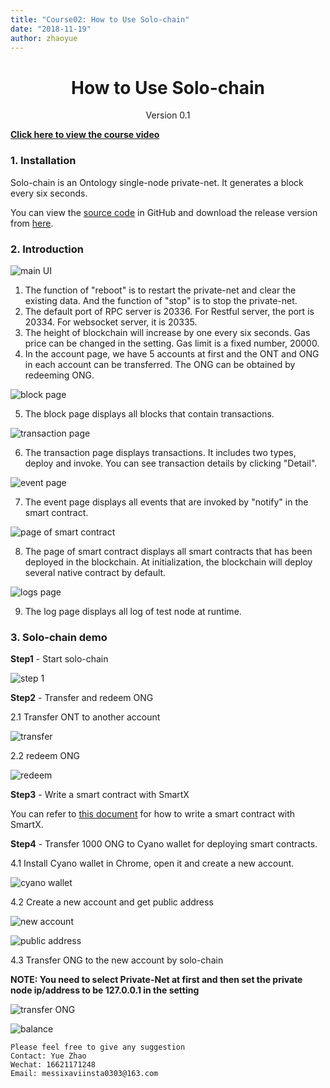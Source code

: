 ```yaml
---
title: "Course02: How to Use Solo-chain"
date: "2018-11-19"
author: zhaoyue
---
```


<h1 align="center">How to Use Solo-chain</h1>
<p align="center" class="version">Version 0.1</p>

[**Click here to view the course video**](https://drive.google.com/open?id=1ckycnoNC1ipLoVtU4g-fXiqXpMyTj6Vp)

### 1. Installation

Solo-chain is an Ontology single-node private-net. It generates a block every six seconds.

You can view the [source code](https://github.com/punicasuite/solo-chain) in GitHub and download the release version from [here](https://github.com/ontio/ontology/releases).

### 2. Introduction 

![main UI](https://upload-images.jianshu.io/upload_images/150344-62117517702035a1.png?imageMogr2/auto-orient/strip%7CimageView2/2/w/1240)

1. The function of "reboot" is to restart the private-net and clear the existing data. And the function of "stop" is to stop the private-net.
2. The default port of RPC server is 20336. For Restful server, the port is 20334. For websocket server, it is 20335.
3. The height of blockchain will increase by one every six seconds. Gas price can be changed in the setting. Gas limit is a fixed number, 20000.
4. In the account page, we have 5 accounts at first and the ONT and ONG in each account can be transferred. The ONG can be obtained by redeeming ONG.

![block page](https://upload-images.jianshu.io/upload_images/150344-bd626f2fb4abe9e1.png?imageMogr2/auto-orient/strip%7CimageView2/2/w/1240)

5. The block page displays all blocks that contain transactions. 

![transaction page](https://upload-images.jianshu.io/upload_images/150344-624bce935e67d900.png?imageMogr2/auto-orient/strip%7CimageView2/2/w/1240)

6. The transaction page displays transactions. It includes two types, deploy and invoke. You can see transaction details by clicking "Detail". 

![event page](https://upload-images.jianshu.io/upload_images/150344-e544b89d4cbb7447.png?imageMogr2/auto-orient/strip%7CimageView2/2/w/1240)

7. The event page displays all events that are invoked by "notify" in the smart contract. 

![page of smart contract](https://upload-images.jianshu.io/upload_images/150344-9054911593dc7824.png?imageMogr2/auto-orient/strip%7CimageView2/2/w/1240)

8. The page of smart contract displays all smart contracts that has been deployed in the blockchain.
At initialization, the blockchain will deploy several native contract by default. 

![logs page](https://upload-images.jianshu.io/upload_images/150344-b3d16350249e74b3.png?imageMogr2/auto-orient/strip%7CimageView2/2/w/1240)

9. The log page displays all log of test node at runtime.

### 3. Solo-chain demo

**Step1** - Start solo-chain 

![step 1](https://upload-images.jianshu.io/upload_images/150344-dcb35a41dce1ffa2.png?imageMogr2/auto-orient/strip%7CimageView2/2/w/1240)


**Step2** - Transfer and redeem ONG 

2.1 Transfer ONT to another account

![transfer](https://upload-images.jianshu.io/upload_images/150344-211110365df9ee33.png?imageMogr2/auto-orient/strip%7CimageView2/2/w/1240)

2.2 redeem ONG

![redeem](https://upload-images.jianshu.io/upload_images/150344-4b3359f29ee2e407.png?imageMogr2/auto-orient/strip%7CimageView2/2/w/1240)

**Step3** - Write a smart contract with SmartX

You can refer to [this document](http://punica.ont.io/tutorials/Learning-SmartX-How-to-Develop-a-dApp-with-Python-SDK/) for how to write a smart contract with SmartX.

**Step4** - Transfer 1000 ONG to Cyano wallet for deploying smart contracts.

4.1 Install Cyano wallet in Chrome, open it and create a new account.

![cyano wallet](https://upload-images.jianshu.io/upload_images/150344-585b8e0c7687b752.png?imageMogr2/auto-orient/strip%7CimageView2/2/w/1240)


4.2 Create a new account and get public address

![new account](https://upload-images.jianshu.io/upload_images/150344-2dc15c881913de5d.png?imageMogr2/auto-orient/strip%7CimageView2/2/w/1240)


![public address](https://upload-images.jianshu.io/upload_images/150344-f46765ac09c6ef8f.png?imageMogr2/auto-orient/strip%7CimageView2/2/w/1240)

4.3 Transfer ONG to the new account by solo-chain


**NOTE: You need to select Private-Net at first and then set the private node ip/address to be 127.0.0.1 in the setting**

![transfer ONG](https://upload-images.jianshu.io/upload_images/150344-24ba027e878a9bce.png?imageMogr2/auto-orient/strip%7CimageView2/2/w/1240)

![balance](https://upload-images.jianshu.io/upload_images/150344-710d4931731a9776.png?imageMogr2/auto-orient/strip%7CimageView2/2/w/1240)

```
Please feel free to give any suggestion
Contact: Yue Zhao 
Wechat: 16621171248
Email: messixaviinsta0303@163.com
```

